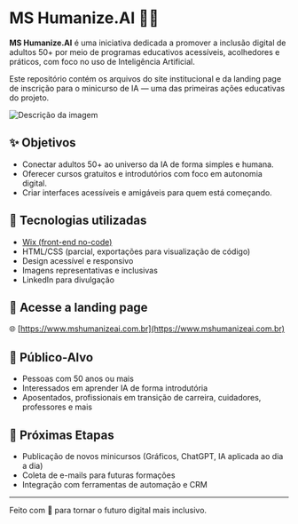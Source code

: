 # MS Humanize.AI 👵🤖

**MS Humanize.AI** é uma iniciativa dedicada a promover a inclusão digital de adultos 50+ por meio de programas educativos acessíveis, acolhedores e práticos, com foco no uso de Inteligência Artificial.

Este repositório contém os arquivos do site institucional e da landing page de inscrição para o minicurso de IA — uma das primeiras ações educativas do projeto.

![Descrição da imagem](https://link-para-imagem.com/imagem.png)

## ✨ Objetivos

- Conectar adultos 50+ ao universo da IA de forma simples e humana.
- Oferecer cursos gratuitos e introdutórios com foco em autonomia digital.
- Criar interfaces acessíveis e amigáveis para quem está começando.

## 🚀 Tecnologias utilizadas

- [Wix (front-end no-code)](https://www.wix.com)
- HTML/CSS (parcial, exportações para visualização de código)
- Design acessível e responsivo
- Imagens representativas e inclusivas
- LinkedIn para divulgação

## 🔗 Acesse a landing page

🌐 [https://www.mshumanizeai.com.br](https://www.mshumanizeai.com.br)

## 🧠 Público-Alvo

- Pessoas com 50 anos ou mais
- Interessados em aprender IA de forma introdutória
- Aposentados, profissionais em transição de carreira, cuidadores, professores e mais

## 📌 Próximas Etapas

- Publicação de novos minicursos (Gráficos, ChatGPT, IA aplicada ao dia a dia)
- Coleta de e-mails para futuras formações
- Integração com ferramentas de automação e CRM

---

Feito com 💙 para tornar o futuro digital mais inclusivo.
